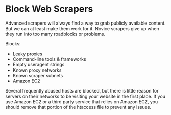 Block Web Scrapers
==================

Advanced scrapers will always find a way to grab publicly available content.
But we can at least make them work for it. Novice scrapers give up when they
run into too many roadblocks or problems.

Blocks:
- Leaky proxies
- Command-line tools & frameworks
- Empty useragent strings
- Known proxy networks
- Known scraper subnets
- Amazon EC2

Several frequently abused hosts are blocked, but there is little reason
for servers on their networks to be visiting your website in the first place.
If you use Amazon EC2 or a third party service that relies on Amazon EC2, you
should remove that portion of the htaccess file to prevent any issues.

